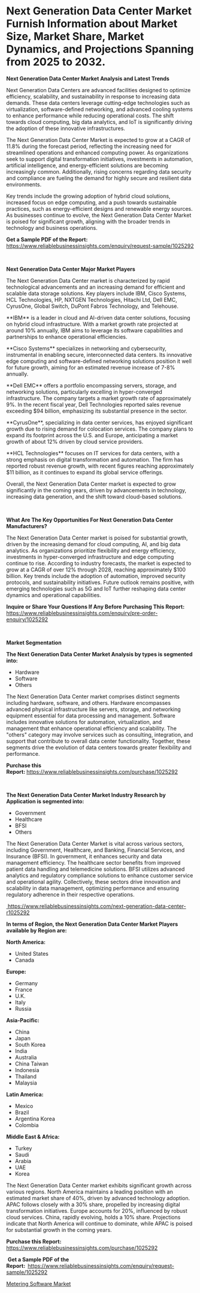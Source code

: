 <p><h1>Next Generation Data Center Market Furnish Information about Market Size, Market Share, Market Dynamics, and Projections Spanning from 2025 to 2032.</h1></p><p><strong>Next Generation Data Center Market Analysis and Latest Trends</strong></p>
<p><p>Next Generation Data Centers are advanced facilities designed to optimize efficiency, scalability, and sustainability in response to increasing data demands. These data centers leverage cutting-edge technologies such as virtualization, software-defined networking, and advanced cooling systems to enhance performance while reducing operational costs. The shift towards cloud computing, big data analytics, and IoT is significantly driving the adoption of these innovative infrastructures.</p><p>The Next Generation Data Center Market is expected to grow at a CAGR of 11.8% during the forecast period, reflecting the increasing need for streamlined operations and enhanced computing power. As organizations seek to support digital transformation initiatives, investments in automation, artificial intelligence, and energy-efficient solutions are becoming increasingly common. Additionally, rising concerns regarding data security and compliance are fueling the demand for highly secure and resilient data environments.</p><p>Key trends include the growing adoption of hybrid cloud solutions, increased focus on edge computing, and a push towards sustainable practices, such as energy-efficient designs and renewable energy sources. As businesses continue to evolve, the Next Generation Data Center Market is poised for significant growth, aligning with the broader trends in technology and business operations.</p></p>
<p><strong>Get a Sample PDF of the Report:&nbsp;</strong> <a href="https://www.reliablebusinessinsights.com/enquiry/request-sample/1025292?utm_campaign=3054&utm_medium=2&utm_source=Github&utm_content=ia&utm_term=05032025&utm_id=next-generation-data-center">https://www.reliablebusinessinsights.com/enquiry/request-sample/1025292</a></p>
<p>&nbsp;</p>
<p><strong>Next Generation Data Center Major Market Players</strong></p>
<p><p>The Next Generation Data Center market is characterized by rapid technological advancements and an increasing demand for efficient and scalable data storage solutions. Key players include IBM, Cisco Systems, HCL Technologies, HP, NXTGEN Technologies, Hitachi Ltd, Dell EMC, CyrusOne, Global Switch, DuPont Fabros Technology, and Telehouse.</p><p>**IBM** is a leader in cloud and AI-driven data center solutions, focusing on hybrid cloud infrastructure. With a market growth rate projected at around 10% annually, IBM aims to leverage its software capabilities and partnerships to enhance operational efficiencies.</p><p>**Cisco Systems** specializes in networking and cybersecurity, instrumental in enabling secure, interconnected data centers. Its innovative edge computing and software-defined networking solutions position it well for future growth, aiming for an estimated revenue increase of 7-8% annually.</p><p>**Dell EMC** offers a portfolio encompassing servers, storage, and networking solutions, particularly excelling in hyper-converged infrastructure. The company targets a market growth rate of approximately 9%. In the recent fiscal year, Dell Technologies reported sales revenue exceeding $94 billion, emphasizing its substantial presence in the sector.</p><p>**CyrusOne**, specializing in data center services, has enjoyed significant growth due to rising demand for colocation services. The company plans to expand its footprint across the U.S. and Europe, anticipating a market growth of about 12% driven by cloud service providers.</p><p>**HCL Technologies** focuses on IT services for data centers, with a strong emphasis on digital transformation and automation. The firm has reported robust revenue growth, with recent figures reaching approximately $11 billion, as it continues to expand its global service offerings.</p><p>Overall, the Next Generation Data Center market is expected to grow significantly in the coming years, driven by advancements in technology, increasing data generation, and the shift toward cloud-based solutions.</p></p>
<p>&nbsp;</p>
<p><strong>What Are The Key Opportunities For Next Generation Data Center Manufacturers?</strong></p>
<p><p>The Next Generation Data Center market is poised for substantial growth, driven by the increasing demand for cloud computing, AI, and big data analytics. As organizations prioritize flexibility and energy efficiency, investments in hyper-converged infrastructure and edge computing continue to rise. According to industry forecasts, the market is expected to grow at a CAGR of over 12% through 2028, reaching approximately $100 billion. Key trends include the adoption of automation, improved security protocols, and sustainability initiatives. Future outlook remains positive, with emerging technologies such as 5G and IoT further reshaping data center dynamics and operational capabilities.</p></p>
<p><strong>Inquire or Share Your Questions If Any Before Purchasing This Report:</strong> <a href="https://www.reliablebusinessinsights.com/enquiry/pre-order-enquiry/1025292?utm_campaign=3054&utm_medium=2&utm_source=Github&utm_content=ia&utm_term=05032025&utm_id=next-generation-data-center">https://www.reliablebusinessinsights.com/enquiry/pre-order-enquiry/1025292</a></p>
<p>&nbsp;</p>
<p><strong>Market Segmentation</strong></p>
<p><strong>The Next Generation Data Center Market Analysis by types is segmented into:</strong></p>
<p><ul><li>Hardware</li><li>Software</li><li>Others</li></ul></p>
<p><p>The Next Generation Data Center market comprises distinct segments including hardware, software, and others. Hardware encompasses advanced physical infrastructure like servers, storage, and networking equipment essential for data processing and management. Software includes innovative solutions for automation, virtualization, and management that enhance operational efficiency and scalability. The "others" category may involve services such as consulting, integration, and support that contribute to overall data center functionality. Together, these segments drive the evolution of data centers towards greater flexibility and performance.</p></p>
<p><strong>Purchase this Report:&nbsp;</strong><a href="https://www.reliablebusinessinsights.com/purchase/1025292?utm_campaign=3054&utm_medium=2&utm_source=Github&utm_content=ia&utm_term=05032025&utm_id=next-generation-data-center">https://www.reliablebusinessinsights.com/purchase/1025292</a></p>
<p>&nbsp;</p>
<p><strong>The Next Generation Data Center Market Industry Research by Application is segmented into:</strong></p>
<p><ul><li>Government</li><li>Healthcare</li><li>BFSI</li><li>Others</li></ul></p>
<p><p>The Next Generation Data Center Market is vital across various sectors, including Government, Healthcare, and Banking, Financial Services, and Insurance (BFSI). In government, it enhances security and data management efficiency. The healthcare sector benefits from improved patient data handling and telemedicine solutions. BFSI utilizes advanced analytics and regulatory compliance solutions to enhance customer service and operational agility. Collectively, these sectors drive innovation and scalability in data management, optimizing performance and ensuring regulatory adherence in their respective operations.</p></p>
<p><a href="https://www.reliablebusinessinsights.com/next-generation-data-center-r1025292?utm_campaign=3054&utm_medium=2&utm_source=Github&utm_content=ia&utm_term=05032025&utm_id=next-generation-data-center">&nbsp;https://www.reliablebusinessinsights.com/next-generation-data-center-r1025292</a></p>
<p><strong>In terms of Region, the Next Generation Data Center Market Players available by Region are:</strong></p>
<p>
    <p> <strong> North America: </strong>
        <ul>
            <li>United States</li>
            <li>Canada</li>
        </ul>
        </p> 
    <p> <strong> Europe: </strong>
        <ul>
            <li>Germany</li>
            <li>France</li>
            <li>U.K.</li>
            <li>Italy</li>
            <li>Russia</li>
        </ul>
        </p> 
    <p> <strong> Asia-Pacific: </strong>
        <ul>
            <li>China</li>
            <li>Japan</li>
            <li>South Korea</li>
            <li>India</li>
            <li>Australia</li>
            <li>China Taiwan</li>
            <li>Indonesia</li>
            <li>Thailand</li>
            <li>Malaysia</li>
        </ul>
        </p> 
    <p> <strong> Latin America: </strong>
        <ul>
            <li>Mexico</li>
            <li>Brazil</li>
            <li>Argentina Korea</li>
            <li>Colombia</li>
        </ul>
        </p> 
    <p> <strong> Middle East & Africa: </strong>
        <ul>
            <li>Turkey</li>
            <li>Saudi</li>
            <li>Arabia</li>
            <li>UAE</li>
            <li>Korea</li>
        </ul>
    </p>
    </p>
<p><p>The Next Generation Data Center market exhibits significant growth across various regions. North America maintains a leading position with an estimated market share of 40%, driven by advanced technology adoption. APAC follows closely with a 30% share, propelled by increasing digital transformation initiatives. Europe accounts for 20%, influenced by robust cloud services. China, rapidly evolving, holds a 10% share. Projections indicate that North America will continue to dominate, while APAC is poised for substantial growth in the coming years.</p></p>
<p><strong>Purchase this Report: </strong><a href="https://www.reliablebusinessinsights.com/purchase/1025292?utm_campaign=3054&utm_medium=2&utm_source=Github&utm_content=ia&utm_term=05032025&utm_id=next-generation-data-center">https://www.reliablebusinessinsights.com/purchase/1025292</a></p>
<p>&nbsp;<strong>Get a Sample PDF of the Report:&nbsp;&nbsp;</strong><a href="https://www.reliablebusinessinsights.com/enquiry/request-sample/1025292?utm_campaign=3054&utm_medium=2&utm_source=Github&utm_content=ia&utm_term=05032025&utm_id=next-generation-data-center">https://www.reliablebusinessinsights.com/enquiry/request-sample/1025292</a></p>
<p><strong></strong></p>
<p><p><a href="https://github.com/balapopepi/Market-Research-Report-List-1/blob/main/metering-software-market.md?utm_campaign=3054&utm_medium=2&utm_source=Github&utm_content=ia&utm_term=05032025&utm_id=next-generation-data-center">Metering Software Market</a></p></p>